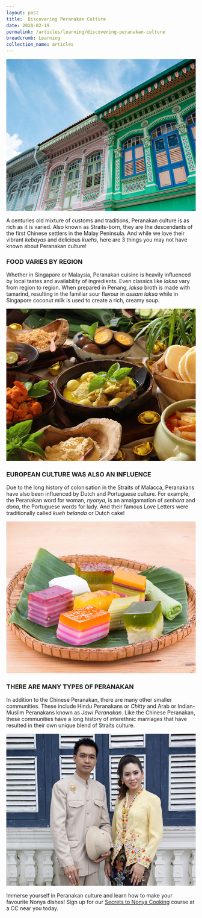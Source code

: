 ```yaml
---
layout: post
title:  Discovering Peranakan Culture
date: 2020-02-19
permalink: /articles/learning/discovering-peranakan-culture
breadcrumb: Learning
collection_name: articles
---
```

![Discovering Peranakan Culture](/images/content-articles/learning/discovering-peranakan-culture-img1.jpg)

A centuries old mixture of customs and traditions, Peranakan culture is as rich as it is varied. Also known as Straits-born, they are the descendants of the first Chinese settlers in the Malay Peninsula. And while we love their vibrant *kebayas* and delicious *kuehs*, here are 3 things you may not have known about Peranakan culture!

### FOOD VARIES BY REGION
Whether in Singapore or Malaysia, Peranakan cuisine is heavily influenced by local tastes and availability of ingredients. Even classics like *laksa* vary from region to region. When prepared in Penang, *laksa* broth is made with tamarind, resulting in the familiar sour flavour in *assam laksa* while in Singapore coconut milk is used to create a rich, creamy soup. 

![Discovering Peranakan Culture](/images/content-articles/learning/discovering-peranakan-culture-img2.jpg)

### EUROPEAN CULTURE WAS ALSO AN INFLUENCE
Due to the long history of colonisation in the Straits of Malacca, Peranakans have also been influenced by Dutch and Portuguese culture. For example, the Peranakan word for woman, *nyonya*, is an amalgamation of *senhora* and *dona*, the Portuguese words for lady. And their famous Love Letters were traditionally called *kueh belanda* or Dutch cake!

![Discovering Peranakan Culture](/images/content-articles/learning/discovering-peranakan-culture-img3.jpg)

### THERE ARE MANY TYPES OF PERANAKAN 
In addition to the Chinese Peranakan, there are many other smaller communities. These include Hindu Peranakans or *Chitty* and Arab or Indian-Muslim Peranakans known as *Jawi Peranakan*. Like the Chinese Peranakan, these communities have a long history of interethnic marriages that have resulted in their own unique blend of Straits culture. 

![Discovering Peranakan Culture](/images/content-articles/learning/discovering-peranakan-culture-img4.jpg)

Immerse yourself in Peranakan culture and learn how to make your favourite Nonya dishes! Sign up for our [Secrets to Nonya Cooking](../../course-directory/lifestyle-and-leisure/#thesecretstononyacooking) course at a CC near you today. 